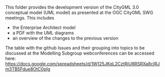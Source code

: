 This folder provides the development version of the CityGML 3.0 conceptual model (UML model) as presented at the OGC CityGML SWG meetings.
This includes
- the Enterprise Architect model
- a PDF with the UML diagrams
- an overview of the changes to the previous version

The table with the github Issues and their grouping into topics to be discussed at the Modelling Subgroup webconferences can be accessed here: https://docs.google.com/spreadsheets/d/1W125JKqL2CztRiU8RSRXa8cIRJm3TB5Fdue8OtC0pIg

